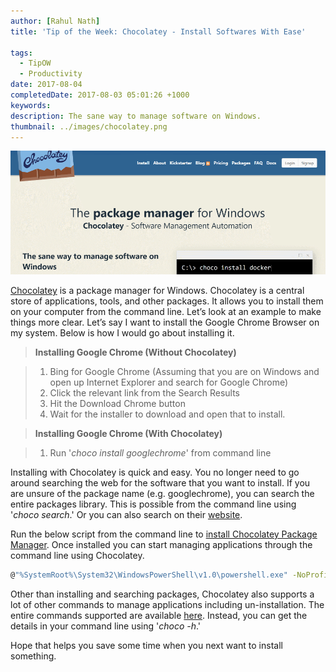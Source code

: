 ```yaml
---
author: [Rahul Nath]
title: 'Tip of the Week: Chocolatey - Install Softwares With Ease'
  
tags:
  - TipOW
  - Productivity
date: 2017-08-04
completedDate: 2017-08-03 05:01:26 +1000
keywords:
description: The sane way to manage software on Windows.
thumbnail: ../images/chocolatey.png
---
```


<img src="../images/chocolatey.png" alt="Chocolatey - Package Manager for Windows" class="center" />

[Chocolatey](https://chocolatey.org/) is a package manager for Windows. Chocolatey is a central store of applications, tools, and other packages. It allows you to install them on your computer from the command line. Let’s look at an example to make things more clear. Let’s say I want to install the Google Chrome Browser on my system. Below is how I would go about installing it.

> **Installing Google Chrome (Without Chocolatey)**

> 1. Bing for Google Chrome (Assuming that you are on Windows and open up Internet Explorer and search for Google Chrome)
> 2. Click the relevant link from the Search Results
> 3. Hit the Download Chrome button
> 4. Wait for the installer to download and open that to install.

> **Installing Google Chrome (With Chocolatey)**

> 1. Run '_choco install googlechrome_' from command line

Installing with Chocolatey is quick and easy. You no longer need to go around searching the web for the software that you want to install. If you are unsure of the package name (e.g. googlechrome), you can search the entire packages library. This is possible from the command line using '_choco search_.' Or you can also search on their [website](https://chocolatey.org/packages).

Run the below script from the command line to [install Chocolatey Package Manager](https://chocolatey.org/install). Once installed you can start managing applications through the command line using Chocolatey.

```bash
@"%SystemRoot%\System32\WindowsPowerShell\v1.0\powershell.exe" -NoProfile -ExecutionPolicy Bypass -Command "iex ((New-Object System.Net.WebClient).DownloadString('https://chocolatey.org/install.ps1'))" && SET "PATH=%PATH%;%ALLUSERSPROFILE%\chocolatey\bin"
```

Other than installing and searching packages, Chocolatey also supports a lot of other commands to manage applications including un-installation. The entire commands supported are available [here](https://chocolatey.org/docs/commandslist). Instead, you can get the details in your command line using '_choco -h_.'

Hope that helps you save some time when you next want to install something.
